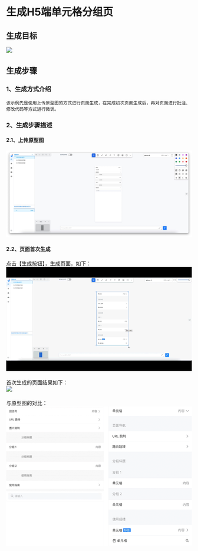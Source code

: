 # 生成H5端单元格分组页

## 生成目标

<image width="320px" height=auto src="./assets/examples/MobileH5/单元格分组页.jpeg"/>

## 生成步骤

### 1、生成方式介绍
    该示例先是使用上传原型图的方式进行页面生成，在完成初次页面生成后，再对页面进行批注、修改代码等方式进行微调。
### 2、生成步骤描述
#### 2.1、上传原型图
![](./assets/examples/Web/cellgroup-1.jpg)
#### 2.2、页面首次生成

点击【生成按钮】，生成页面，如下：
![](./assets/examples/Web/cellgroup.gif)
<br><br>
首次生成的页面结果如下：
<br><image width="320px" height=auto src="./assets/examples/Web/cellgroup-2.jpg"/>
<br><br>
与原型图的对比：
![](./assets/examples/Web/cellgroup-3.png)